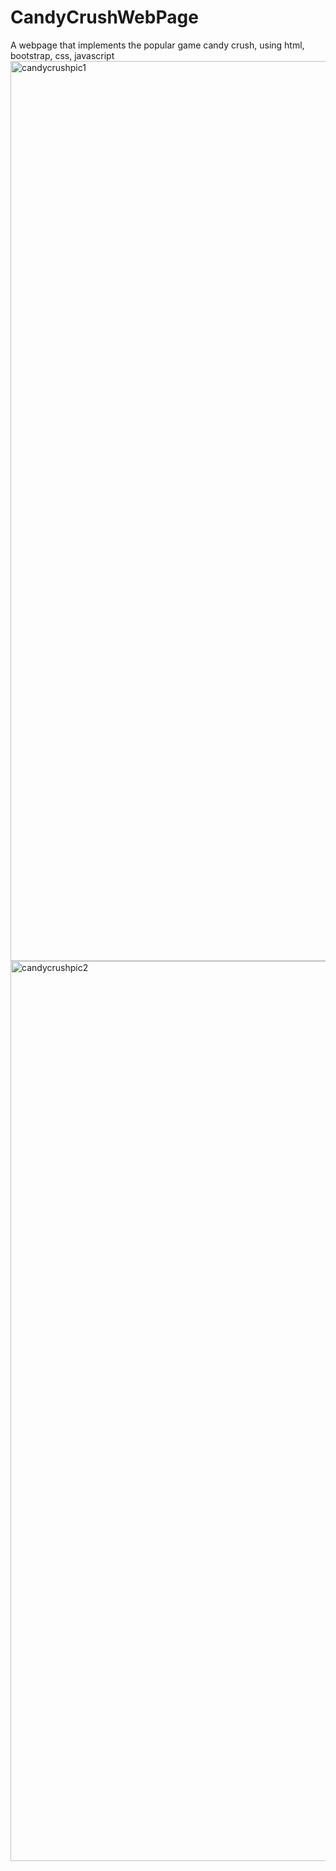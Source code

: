 # CandyCrushWebPage
A webpage that implements the popular game candy crush, using html, bootstrap, css, javascript
<img width="1440" alt="candycrushpic1" src="https://user-images.githubusercontent.com/55300719/140663404-e0c5a8ce-ca01-49e2-b328-71a48374a2d3.png">
<img width="1440" alt="candycrushpic2" src="https://user-images.githubusercontent.com/55300719/140663408-3e472f55-154b-4869-99d8-a406b26cbb1e.png">
